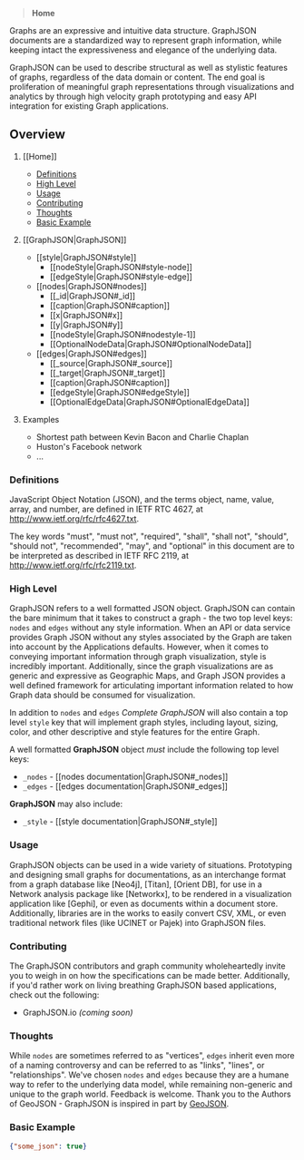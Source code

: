  > **Home**

Graphs are an expressive and intuitive data structure.  GraphJSON documents are a standardized way to represent graph information, while keeping intact the expressiveness and elegance of the underlying data.

GraphJSON can be used to describe structural as well as stylistic features of graphs, regardless of the data domain or content.  The end goal is proliferation of meaningful graph representations through visualizations and analytics by through high velocity graph prototyping and easy API integration for existing Graph applications.

## Overview
1. [[Home]]
    * [Definitions](wiki#definitions)
    * [High Level](wiki#high-level)
    * [Usage](wiki#usage)
    * [Contributing](wiki#usage)
    * [Thoughts](wiki#thoughts)
    * [Basic Example](wiki#basic-example)
 
2. [[GraphJSON|GraphJSON]]
    * [[style|GraphJSON#style]]
        * [[nodeStyle|GraphJSON#style-node]]
        * [[edgeStyle|GraphJSON#style-edge]]
    * [[nodes|GraphJSON#nodes]]
        * [[_id|GraphJSON#\_id]]
        * [[caption|GraphJSON#caption]]
        * [[x|GraphJSON#x]]
        * [[y|GraphJSON#y]]
        * [[nodeStyle|GraphJSON#nodestyle-1]]
        * [[OptionalNodeData|GraphJSON#OptionalNodeData]]
    * [[edges|GraphJSON#edges]]
        * [[_source|GraphJSON#_source]]
        * [[_target|GraphJSON#_target]]
        * [[caption|GraphJSON#caption]]
        * [[edgeStyle|GraphJSON#edgeStyle]]
        * [[OptionalEdgeData|GraphJSON#OptionalEdgeData]]
3. Examples
    * Shortest path between Kevin Bacon and Charlie Chaplan
    * Huston's Facebook network
    * ...

### Definitions
JavaScript Object Notation (JSON), and the terms object, name, value, array, and number, are defined in IETF RTC 4627,
at http://www.ietf.org/rfc/rfc4627.txt.

The key words "must", "must not", "required", "shall", "shall not", "should", "should not", "recommended", "may", and "optional" in this document are to be interpreted as described in IETF RFC 2119, at http://www.ietf.org/rfc/rfc2119.txt.

### High Level
GraphJSON refers to a well formatted JSON object.  GraphJSON can contain the bare minimum that it takes to construct a graph - the two top level keys: `nodes` and `edges` without any style information.  When an API or data service provides Graph JSON without any styles associated by the Graph are taken into account by the Applications defaults.  However, when it comes to conveying important information through graph visualization, style is incredibly important.  Additionally, since the graph visualizations are as generic and expressive as Geographic Maps, and Graph JSON provides a well defined framework for articulating important information related to how Graph data should be consumed for visualization.

In addition to `nodes` and `edges` *Complete GraphJSON* will also contain a top level `style` key that will implement graph styles, including layout, sizing, color, and other descriptive and style features for the entire Graph.   

A well formatted **GraphJSON** object *must* include the following top level keys:
* `_nodes` - [[nodes documentation|GraphJSON#_nodes]]
* `_edges` - [[edges documentation|GraphJSON#_edges]]

**GraphJSON** may also include:
* `_style` - [[style documentation|GraphJSON#_style]]

### Usage
GraphJSON objects can be used in a wide variety of situations.  Prototyping and designing small graphs for documentations, as an interchange format from a graph database like [Neo4j], [Titan], [Orient DB], for use in a Network analysis package like [Networkx], to be rendered in a visualization application like [Gephi], or even as documents within a document store.  Additionally, libraries are in the works to easily convert CSV, XML, or even traditional network files (like UCINET or Pajek) into GraphJSON files.

### Contributing
The GraphJSON contributors and graph community wholeheartedly invite you to weigh in on how the specifications can be made better.  Additionally, if you'd rather work on living breathing GraphJSON based applications, check out the following:
* GraphJSON.io *(coming soon)*

### Thoughts
While `nodes` are sometimes referred to as "vertices", `edges` inherit even more of a naming controversy and can be referred to as "links", "lines", or "relationships".  We've chosen `nodes` and `edges` because they are a humane way to refer to the underlying data model, while remaining non-generic and unique to the graph world.  Feedback is welcome.
Thank you to the Authors of GeoJSON - GraphJSON is inspired in part by [GeoJSON](http://www.geojson.org/).

### Basic Example

```json
{"some_json": true}
```